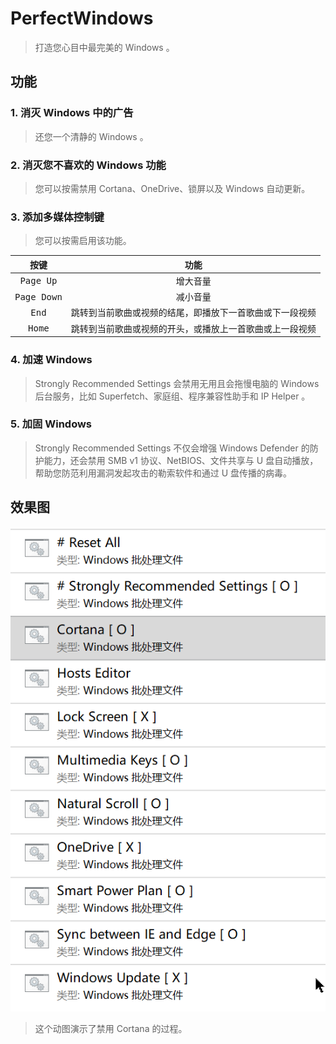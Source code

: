 # PerfectWindows

> 打造您心目中最完美的 Windows 。

## 功能
### 1. 消灭 Windows 中的广告
> 还您一个清静的 Windows 。
### 2. 消灭您不喜欢的 Windows 功能
> 您可以按需禁用 Cortana、OneDrive、锁屏以及 Windows 自动更新。
### 3. 添加多媒体控制键
> 您可以按需启用该功能。  


|按键|功能|
|:---:|:------:|
|<kbd>Page Up</kbd>|增大音量
|<kbd>Page Down</kbd>|减小音量
|<kbd>End</kbd>|跳转到当前歌曲或视频的结尾，即播放下一首歌曲或下一段视频
|<kbd>Home</kbd>|跳转到当前歌曲或视频的开头，或播放上一首歌曲或上一段视频

### 4. 加速 Windows
> Strongly Recommended Settings 会禁用无用且会拖慢电脑的 Windows 后台服务，比如 Superfetch、家庭组、程序兼容性助手和 IP Helper 。
### 5. 加固 Windows
> Strongly Recommended Settings 不仅会增强 Windows Defender 的防护能力，还会禁用 SMB v1 协议、NetBIOS、文件共享与 U 盘自动播放，帮助您防范利用漏洞发起攻击的勒索软件和通过 U 盘传播的病毒。
## 效果图

![pic](Pics/2.gif)
> 这个动图演示了禁用 Cortana 的过程。

